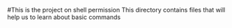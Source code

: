 #This is the project on shell permission
This directory contains files that will help us to learn about basic commands
